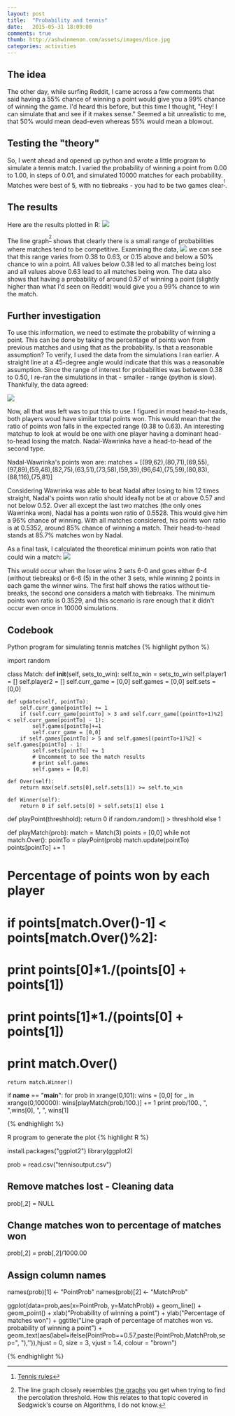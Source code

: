 ```yaml
---
layout: post
title:  "Probability and tennis"
date:   2015-05-31 18:09:00
comments: true
thumb: http://ashwinmenon.com/assets/images/dice.jpg
categories: activities
---
```


## The idea
The other day, while surfing Reddit, I came across a few comments that said having a 55% chance of winning a point would give you a 99% chance of winning the game. I'd heard this before, but this time I thought, "Hey! I can simulate that and see if it makes sense." Seemed a bit unrealistic to me, that 50% would mean dead-even whereas 55% would mean a blowout.

## Testing the "theory"
So, I went ahead and opened up python and wrote a little program to simulate a tennis match. I varied the probability of winning a point from 0.00 to 1.00, in steps of 0.01, and simulated 10000 matches for each probability. Matches were best of 5, with no tiebreaks - you had to be two games clear<sup>[^1]</sup>.

## The results
Here are the results plotted in R:
<img src="{{ site.url }}/assets/images/tennis_graph.png">

The line graph<sup>[^2]</sup> shows that clearly there is a small range of probabilities where matches tend to be competitive. Examining the data,
<img src="{{ site.url }}/assets/images/tennis_table.png">
we can see that this range varies from 0.38 to 0.63, or 0.15 above and below a 50% chance to win a point. All values below 0.38 led to all matches being lost and all values above 0.63 lead to all matches being won. The data also shows that having a probability of around 0.57 of winning a point (slightly higher than what I'd seen on Reddit) would give you a 99% chance to win the match. 

## Further investigation
To use this information, we need to estimate the probability of winning a point. This can be done by taking the percentage of points won from previous matches and using that as the probability. Is that a reasonable assumption? To verify, I used the data from the simulations I ran earlier. A straight line at a 45-degree angle would indicate that this was a reasonable assumption. Since the range of interest for probabilities was between 0.38 to 0.50, I re-ran the simulations in that - smaller - range (python is slow). Thankfully, the data agreed:

<img src="{{ site.url }}/assets/images/tennis_points.png">

Now, all that was left was to put this to use. I figured in most head-to-heads, both players woud have similar total points won. This would mean that the ratio of points won falls in the expected range (0.38 to 0.63). An interesting matchup to look at would be one with one player having a dominant head-to-head losing the match. Nadal-Wawrinka have a head-to-head of the second type.

Nadal-Wawrinka's points won are:
matches = [(99,62),(80,71),(69,55),(97,89),(59,48),(82,75),(63,51),(73,58),(59,39),(96,64),(75,59),(80,83),(88,116),(75,81)]

Considering Wawrinka was able to beat Nadal after losing to him 12 times straight, Nadal's points won ratio should ideally not be at or above 0.57 and not below 0.52. Over all except the last two matches (the only ones Wawrinka won), Nadal has a points won ratio of 0.5528. This would give him a 96% chance of winning. With all matches considered, his points won ratio is at 0.5352, around 85% chance of winning a match. Their head-to-head stands at 85.7% matches won by Nadal.

As a final task, I calculated the theoretical minimum points won ratio that could win a match:
<img src="{{ site.url }}/assets/images/tennis_min.png">

This would occur when the loser wins 2 sets 6-0 and goes either 6-4 (without tiebreaks) or 6-6 (5) in the other 3 sets, while winning 2 points in each game the winner wins. The first half shows the ratios without tie-breaks, the second one considers a match with tiebreaks. The minimum points won ratio is 0.3529, and this scenario is rare enough that it didn't occur even once in 10000 simulations.

## Codebook

Python program for simulating tennis matches
{% highlight python %}

import random 

class Match:
    def __init__(self, sets_to_win):
        self.to_win = sets_to_win
        self.player1 = []
        self.player2 = []
        self.curr_game = [0,0]
        self.games = [0,0]
        self.sets = [0,0]

    def update(self, pointTo):
        self.curr_game[pointTo] += 1
        if (self.curr_game[pointTo] > 3 and self.curr_game[(pointTo+1)%2] < self.curr_game[pointTo] - 1):
            self.games[pointTo]+=1
            self.curr_game = [0,0]
        if self.games[pointTo] > 5 and self.games[(pointTo+1)%2] < self.games[pointTo] - 1:
            self.sets[pointTo] += 1
            # Uncomment to see the match results
            # print self.games
            self.games = [0,0]

    def Over(self):
        return max(self.sets[0],self.sets[1]) >= self.to_win

    def Winner(self):
        return 0 if self.sets[0] > self.sets[1] else 1

def playPoint(threshhold):
    return 0 if random.random() > threshhold else 1

def playMatch(prob):
    match = Match(3)
    points = [0,0]
    while not match.Over():
        pointTo = playPoint(prob)
        match.update(pointTo)
        points[pointTo] += 1
#    Percentage of points won by each player
#    if points[match.Over()-1] < points[match.Over()%2]:
#        print points[0]*1./(points[0] + points[1])
#        print points[1]*1./(points[0] + points[1])
#        print match.Over()
    return match.Winner()

if __name__ == "__main__":
    for prob in xrange(0,101):
        wins = [0,0]
        for _ in xrange(0,100000):
            wins[playMatch(prob/100.)] += 1
        print prob/100., ", ",wins[0], ", ", wins[1]

{% endhighlight %}

R program to generate the plot
{% highlight R %}

install.packages("ggplot2")
library(ggplot2)

prob = read.csv("tennisoutput.csv")

## Remove matches lost - Cleaning data
prob[,2] = NULL

## Change matches won to percentage of matches won
prob[,2] = prob[,2]/1000.00

## Assign column names
names(prob)[1] <- "PointProb"
names(prob)[2] <- "MatchProb"

ggplot(data=prob,aes(x=PointProb, y=MatchProb)) + geom_line() + geom_point() + xlab("Probability of winning a point") + ylab("Percentage of matches won") + ggtitle("Line graph of percentage of matches won vs. probability of winning a point") + geom_text(aes(label=ifelse(PointProb==0.57,paste(PointProb,MatchProb,sep=", "),'')),hjust = 0, size = 3, vjust = 1.4, colour = "brown")


{% endhighlight %}


[^1]: [Tennis rules](https://en.wikipedia.org/wiki/Tennis#Scoring)
[^2]: The line graph closely resembles [the graphs](https://www.google.com/search?q=percolation+threshold&tbm=isch) you get when trying to find the percolation threshold. How this relates to that topic covered in Sedgwick's course on Algorithms, I do not know.
